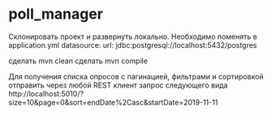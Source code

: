 # poll_manager


Cклонировать проект и развернуть локально. Необходимо поменять в application.yml 
datasource:
    url: jdbc:postgresql://localhost:5432/postgres
    
сделать mvn clean
сделать mvn compile

Для получения списка опросов с пагинацией, фильтрами и сортировкой отправить через любой REST клиент запрос следующего вида http://localhost:5010/?size=10&page=0&sort=endDate%2Casc&startDate=2019-11-11

